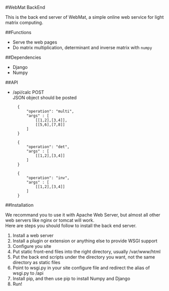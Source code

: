 #WebMat BackEnd

This is the back end server of WebMat, a simple online web service for light matrix computing.

##Functions

+ Serve the web pages
+ Do matrix multiplication, determinant and inverse matrix with <code>numpy</code>

##Dependencies

+ Django
+ Numpy

##API

+ /api/calc POST  
JSON object should be posted  

		{
			"operation": "multi",
			"args" : [
				[[1,2],[3,4]],
				[[5,6],[7,8]]
			]
		}

		{
			"operation": "det",
			"args" : [
				[[1,2],[3,4]]
			]
		}

		{
			"operation": "inv",
			"args" : [
				[[1,2],[3,4]]
			]
		}

##Installation

We recommand you to use it with Apache Web Server, but almost all other web servers like nginx or tomcat will work.  
Here are steps you should follow to install the back end server. 

1. Install a web server
2. Install a plugin or extension or anything else to provide WSGI support
3. Configure you site
4. Put static front-end files into the right directory, usually /var/www/html
5. Put the back end scripts under the directory you want, not the same directory as static files
6. Point to wsgi.py in your site configure file and redirect the alias of wsgi.py to /api
7. Install pip, and then use pip to install Numpy and Django
8. Run!